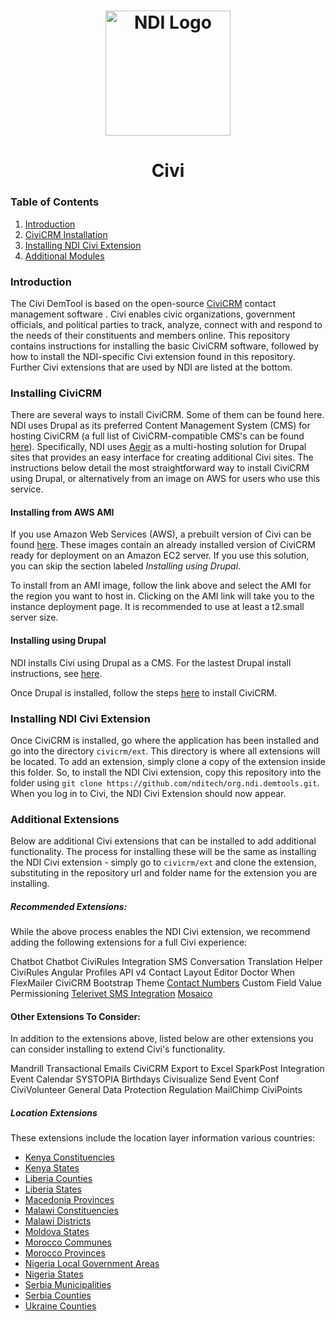 <h1 align="center">
  <a href="https://www.ndi.org/"><img src="https://www.ndi.org/sites/all/themes/ndi/images/NDI_logo_svg.svg" alt="NDI Logo" width="200"></a>
</h1>

<h1 align="center">
  Civi
</h1>

  ### Table of Contents
  1. [Introduction](#introduction)
  1. [CiviCRM Installation](#installing-civicrm)
  1. [Installing NDI Civi Extension](#installing-ndi-civi-extension)
  1. [Additional Modules](#additional-modules)



### Introduction

The Civi DemTool is based on the open-source [CiviCRM](https://civicrm.org/) contact management software . Civi enables civic organizations, government officials, and political parties to track, analyze, connect with and respond to the needs of their constituents and members online. This repository contains instructions for installing the basic CiviCRM software, followed by how to install the NDI-specific Civi extension found in this repository. Further Civi extensions that are used by NDI are listed at the bottom.

### Installing CiviCRM

There are several ways to install CiviCRM. Some of them can be found here. NDI uses Drupal as its preferred Content Management System (CMS) for hosting CiviCRM (a full list of CiviCRM-compatible CMS's can be found [here](https://docs.civicrm.org/sysadmin/en/latest/planning/cms/)). Specifically, NDI uses [Aegir](http://www.aegirproject.org/) as a multi-hosting solution for Drupal sites that provides an easy interface for creating additional Civi sites. The instructions below detail the most straightforward way to install CiviCRM using Drupal, or alternatively from an image on AWS for users who use this service.

#### Installing from AWS AMI

If you use Amazon Web Services (AWS), a prebuilt version of Civi can be found [here](https://bitnami.com/stack/civicrm/cloud/aws/amis). These images contain an already installed version of CiviCRM ready for deployment on an Amazon EC2 server. If you use this solution, you can skip the section labeled *Installing using Drupal*.

To install from an AMI image, follow the link above and select the AMI for the region you want to host in. Clicking on the AMI link will take you to the instance deployment page. It is recommended to use at least a t2.small server size.

#### Installing using Drupal

NDI installs Civi using Drupal as a CMS. For the lastest Drupal install instructions, see [here](https://www.drupal.org/docs/7/modules/features/getting-started).

Once Drupal is installed, follow the steps [here](https://docs.civicrm.org/sysadmin/en/latest/install/drupal7/) to install CiviCRM.

### Installing NDI Civi Extension

Once CiviCRM is installed, go where the application has been installed and go into the directory `civicrm/ext`. This directory is where all extensions will be located. To add an extension, simply clone a copy of the extension inside this folder. So, to install the NDI Civi extension, copy this repository into the folder using `git clone https://github.com/nditech/org.ndi.demtools.git`. When you log in to Civi, the NDI Civi Extension should now appear.

### Additional Extensions

Below are additional Civi extensions that can be installed to add additional functionality. The process for installing these will be the same as installing the NDI Civi extension - simply go to `civicrm/ext` and clone the extension, substituting in the repository url and folder name for the extension you are installing.


##### Recommended Extensions: 
While the above process enables the NDI Civi extension, we recommend adding the following extensions for a full Civi experience:

Chatbot
Chatbot CiviRules Integration
SMS Conversation
Translation Helper
CiviRules
Angular Profiles
API v4
Contact Layout Editor
Doctor When
FlexMailer
CiviCRM Bootstrap Theme
[Contact Numbers](https://github.com/nditech/org.ndi.contactnumbers)
Custom Field Value Permissioning
[Telerivet SMS Integration](https://github.com/nditech/org.ndi.sms.telerivet)
[Mosaico](https://github.com/veda-consulting/uk.co.vedaconsulting.mosaico)

[](https://github.com/nditech/uk.org.futurefirst.networks.civipoints)
[](https://github.com/nditech/io.3sd.chainedsms)


#### Other Extensions To Consider:
In addition to the extensions above, listed below are other extensions you can consider installing to extend Civi's functionality.

Mandrill Transactional Emails
CiviCRM Export to Excel
SparkPost Integration
Event Calendar
SYSTOPIA Birthdays
Civisualize
Send Event Conf
CiviVolunteer
General Data Protection Regulation
MailChimp
CiviPoints

##### Location Extensions
These extensions include the location layer information various countries:

* [Kenya Constituencies](https://github.com/nditech/org.ndi.kenyaconstituencies)
* [Kenya States](https://github.com/nditech/org.ndi.kenyastates)
* [Liberia Counties](https://github.com/nditech/org.ndi.liberiacounties)
* [Liberia States](https://github.com/nditech/org.ndi.liberiastates)
* [Macedonia Provinces](https://github.com/nditech/org.ndi.macedoniaprovinces)
* [Malawi Constituencies](https://github.com/nditech/org.ndi.malawiconstituencies)
* [Malawi Districts](https://github.com/nditech/org.ndi.malawidistricts)
* [Moldova States](https://github.com/nditech/org.ndi.moldovarayons)
* [Morocco Communes](https://github.com/nditech/org.ndi.moroccocommunes)
* [Morocco Provinces](https://github.com/nditech/org.ndi.moroccoprovinces)
* [Nigeria Local Government Areas](https://github.com/nditech/org.ndi.nigerialgas)
* [Nigeria States](https://github.com/nditech/org.ndi.nigeriastates)
* [Serbia Municipalities](https://github.com/nditech/org.ndi.serbiamunicipalities)
* [Serbia Counties](https://github.com/nditech/org.ndi.serbiacounties)
* [Ukraine Counties](https://github.com/nditech/ukrainerayons)
